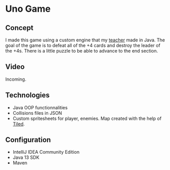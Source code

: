 # Uno Game
## Concept
I made this game using a custom engine that my [teacher](https://github.com/dadajuice) made in Java. The goal of the game is to defeat all of the +4 cards and destroy the leader of the +4s. There is a little puzzle to be able to advance to the end section.

## Video
Incoming.

## Technologies
- Java OOP functionnalities
- Collisions files in JSON
- Custom spritesheets for player, enemies. Map created with the help of [Tiled](https://www.mapeditor.org).

## Configuration
- IntelliJ IDEA Community Edition
- Java 13 SDK
- Maven